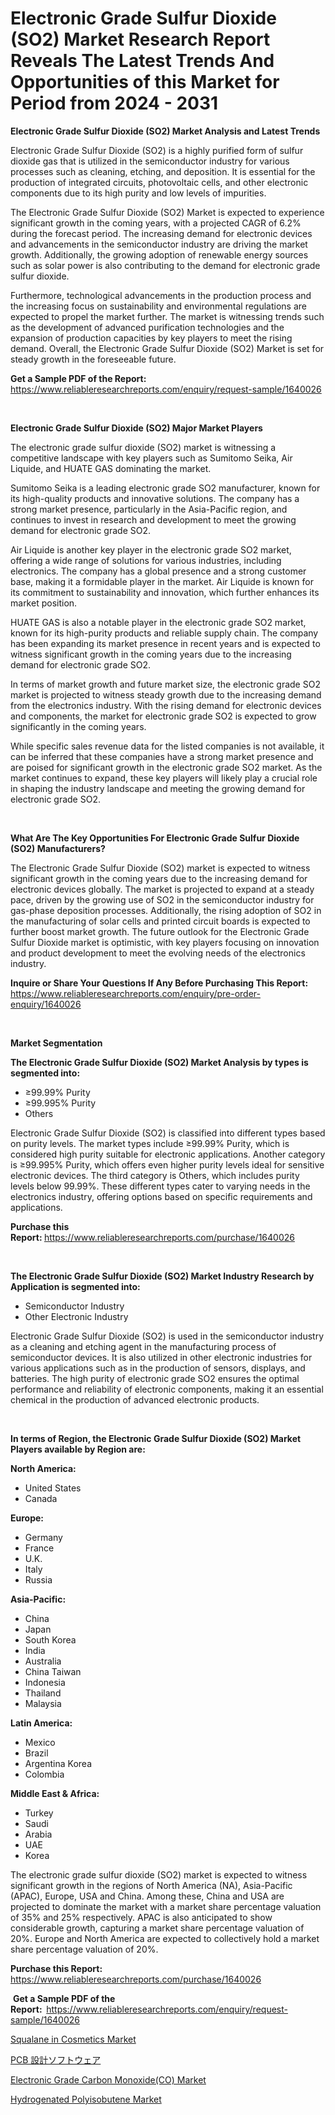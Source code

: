 <p><h1>Electronic Grade Sulfur Dioxide (SO2) Market Research Report Reveals The Latest Trends And Opportunities of this Market for Period from 2024 - 2031</h1></p><p><strong>Electronic Grade Sulfur Dioxide (SO2) Market Analysis and Latest Trends</strong></p>
<p><p>Electronic Grade Sulfur Dioxide (SO2) is a highly purified form of sulfur dioxide gas that is utilized in the semiconductor industry for various processes such as cleaning, etching, and deposition. It is essential for the production of integrated circuits, photovoltaic cells, and other electronic components due to its high purity and low levels of impurities.</p><p>The Electronic Grade Sulfur Dioxide (SO2) Market is expected to experience significant growth in the coming years, with a projected CAGR of 6.2% during the forecast period. The increasing demand for electronic devices and advancements in the semiconductor industry are driving the market growth. Additionally, the growing adoption of renewable energy sources such as solar power is also contributing to the demand for electronic grade sulfur dioxide.</p><p>Furthermore, technological advancements in the production process and the increasing focus on sustainability and environmental regulations are expected to propel the market further. The market is witnessing trends such as the development of advanced purification technologies and the expansion of production capacities by key players to meet the rising demand. Overall, the Electronic Grade Sulfur Dioxide (SO2) Market is set for steady growth in the foreseeable future.</p></p>
<p><strong>Get a Sample PDF of the Report:&nbsp;</strong> <a href="https://www.reliableresearchreports.com/enquiry/request-sample/1640026">https://www.reliableresearchreports.com/enquiry/request-sample/1640026</a></p>
<p>&nbsp;</p>
<p><strong>Electronic Grade Sulfur Dioxide (SO2) Major Market Players</strong></p>
<p><p>The electronic grade sulfur dioxide (SO2) market is witnessing a competitive landscape with key players such as Sumitomo Seika, Air Liquide, and HUATE GAS dominating the market. </p><p>Sumitomo Seika is a leading electronic grade SO2 manufacturer, known for its high-quality products and innovative solutions. The company has a strong market presence, particularly in the Asia-Pacific region, and continues to invest in research and development to meet the growing demand for electronic grade SO2.</p><p>Air Liquide is another key player in the electronic grade SO2 market, offering a wide range of solutions for various industries, including electronics. The company has a global presence and a strong customer base, making it a formidable player in the market. Air Liquide is known for its commitment to sustainability and innovation, which further enhances its market position.</p><p>HUATE GAS is also a notable player in the electronic grade SO2 market, known for its high-purity products and reliable supply chain. The company has been expanding its market presence in recent years and is expected to witness significant growth in the coming years due to the increasing demand for electronic grade SO2.</p><p>In terms of market growth and future market size, the electronic grade SO2 market is projected to witness steady growth due to the increasing demand from the electronics industry. With the rising demand for electronic devices and components, the market for electronic grade SO2 is expected to grow significantly in the coming years.</p><p>While specific sales revenue data for the listed companies is not available, it can be inferred that these companies have a strong market presence and are poised for significant growth in the electronic grade SO2 market. As the market continues to expand, these key players will likely play a crucial role in shaping the industry landscape and meeting the growing demand for electronic grade SO2.</p></p>
<p>&nbsp;</p>
<p><strong>What Are The Key Opportunities For Electronic Grade Sulfur Dioxide (SO2) Manufacturers?</strong></p>
<p><p>The Electronic Grade Sulfur Dioxide (SO2) market is expected to witness significant growth in the coming years due to the increasing demand for electronic devices globally. The market is projected to expand at a steady pace, driven by the growing use of SO2 in the semiconductor industry for gas-phase deposition processes. Additionally, the rising adoption of SO2 in the manufacturing of solar cells and printed circuit boards is expected to further boost market growth. The future outlook for the Electronic Grade Sulfur Dioxide market is optimistic, with key players focusing on innovation and product development to meet the evolving needs of the electronics industry.</p></p>
<p><strong>Inquire or Share Your Questions If Any Before Purchasing This Report:</strong> <a href="https://www.reliableresearchreports.com/enquiry/pre-order-enquiry/1640026">https://www.reliableresearchreports.com/enquiry/pre-order-enquiry/1640026</a></p>
<p>&nbsp;</p>
<p><strong>Market Segmentation</strong></p>
<p><strong>The Electronic Grade Sulfur Dioxide (SO2) Market Analysis by types is segmented into:</strong></p>
<p><ul><li>≥99.99% Purity</li><li>≥99.995% Purity</li><li>Others</li></ul></p>
<p><p>Electronic Grade Sulfur Dioxide (SO2) is classified into different types based on purity levels. The market types include ≥99.99% Purity, which is considered high purity suitable for electronic applications. Another category is ≥99.995% Purity, which offers even higher purity levels ideal for sensitive electronic devices. The third category is Others, which includes purity levels below 99.99%. These different types cater to varying needs in the electronics industry, offering options based on specific requirements and applications.</p></p>
<p><strong>Purchase this Report:&nbsp;</strong><a href="https://www.reliableresearchreports.com/purchase/1640026">https://www.reliableresearchreports.com/purchase/1640026</a></p>
<p>&nbsp;</p>
<p><strong>The Electronic Grade Sulfur Dioxide (SO2) Market Industry Research by Application is segmented into:</strong></p>
<p><ul><li>Semiconductor Industry</li><li>Other Electronic Industry</li></ul></p>
<p><p>Electronic Grade Sulfur Dioxide (SO2) is used in the semiconductor industry as a cleaning and etching agent in the manufacturing process of semiconductor devices. It is also utilized in other electronic industries for various applications such as in the production of sensors, displays, and batteries. The high purity of electronic grade SO2 ensures the optimal performance and reliability of electronic components, making it an essential chemical in the production of advanced electronic products.</p></p>
<p>&nbsp;</p>
<p><strong>In terms of Region, the Electronic Grade Sulfur Dioxide (SO2) Market Players available by Region are:</strong></p>
<p>
    <p> <strong> North America: </strong>
        <ul>
            <li>United States</li>
            <li>Canada</li>
        </ul>
        </p> 
    <p> <strong> Europe: </strong>
        <ul>
            <li>Germany</li>
            <li>France</li>
            <li>U.K.</li>
            <li>Italy</li>
            <li>Russia</li>
        </ul>
        </p> 
    <p> <strong> Asia-Pacific: </strong>
        <ul>
            <li>China</li>
            <li>Japan</li>
            <li>South Korea</li>
            <li>India</li>
            <li>Australia</li>
            <li>China Taiwan</li>
            <li>Indonesia</li>
            <li>Thailand</li>
            <li>Malaysia</li>
        </ul>
        </p> 
    <p> <strong> Latin America: </strong>
        <ul>
            <li>Mexico</li>
            <li>Brazil</li>
            <li>Argentina Korea</li>
            <li>Colombia</li>
        </ul>
        </p> 
    <p> <strong> Middle East & Africa: </strong>
        <ul>
            <li>Turkey</li>
            <li>Saudi</li>
            <li>Arabia</li>
            <li>UAE</li>
            <li>Korea</li>
        </ul>
    </p>
    </p>
<p><p>The electronic grade sulfur dioxide (SO2) market is expected to witness significant growth in the regions of North America (NA), Asia-Pacific (APAC), Europe, USA and China. Among these, China and USA are projected to dominate the market with a market share percentage valuation of 35% and 25% respectively. APAC is also anticipated to show considerable growth, capturing a market share percentage valuation of 20%. Europe and North America are expected to collectively hold a market share percentage valuation of 20%.</p></p>
<p><strong>Purchase this Report: </strong><a href="https://www.reliableresearchreports.com/purchase/1640026">https://www.reliableresearchreports.com/purchase/1640026</a></p>
<p>&nbsp;<strong>Get a Sample PDF of the Report:&nbsp;&nbsp;</strong><a href="https://www.reliableresearchreports.com/enquiry/request-sample/1640026">https://www.reliableresearchreports.com/enquiry/request-sample/1640026</a></p>
<p><strong></strong></p>
<p><p><a href="https://issuu.com/reportprime-2/docs/squalane-in-cosmetics-market-size-2030.pptx">Squalane in Cosmetics Market</a></p><p><a href="https://github.com/ihabdkwlxs948/Market-Research-Report-List-1/blob/main/8908805290.md">PCB 設計ソフトウェア</a></p><p><a href="https://github.com/guneycigdem35/Market-Research-Report-List-2/blob/main/electronic-grade-carbon-monoxideco-market.md">Electronic Grade Carbon Monoxide(CO) Market</a></p><p><a href="https://issuu.com/reportprime-2/docs/hydrogenated-polyisobutene-market-size-2030.pptx">Hydrogenated Polyisobutene Market</a></p></p>